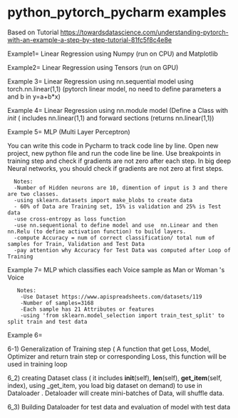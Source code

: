 # python_pytorch_pycharm examples
Based on Tutorial https://towardsdatascience.com/understanding-pytorch-with-an-example-a-step-by-step-tutorial-81fc5f8c4e8e


Example1= Linear Regression using Numpy (run on CPU) and Matplotlib

Example2= Linear Regression using Tensors (run on GPU)

Example 3= Linear Regression using nn.sequential model using torch.nn.linear(1,1) (pytorch linear model, no need to define parameters a and b in y=a+b*x)

Example 4= Linear Regression using nn.module model (Define a Class with _init_ ( includes nn.linear(1,1) and forward sections (returns nn.linear(1,1))

Example 5= MLP (Multi Layer Perceptron)

 You can write this code in Pycharm to track code line by line. Open new project, new python file and run the code line be line. Use breakpoints in training step and check if gradients are not zero after each step. In big deep Neural networks, you should check if gradients are not zero at first steps.

      Notes: 
      -Number of Hidden neurons are 10, dimention of input is 3 and there are two classes.
      -using sklearn.datasets import make_blobs to create data
      - 60% of Data are Training set, 15% is validation and 25% is Test data
      -use cross-entropy as loss function 
      -use nn.sequentional to define model and use  nn.Linear and then nn.Relu (to define activation function) to build layers.
      -compute Accuracy = num of correct classification/ total num of samples for Train, Validation and Test Data
      -pay attention why Accuracy for Test Data was computed after Loop of Training
      
      
      
     
      
Example 7= MLP which classifies each Voice sample as Man or Woman 's Voice

       Notes: 
        -Use Dataset https://www.apispreadsheets.com/datasets/119
        -Number of samples=3168
        -Each sample has 21 Attributes or features
        -using 'from sklearn.model_selection import train_test_split' to split train and test data


Example 6= 

   6-1) Generalization of Training step ( A function that get Loss, Model, Optimizer and return train step or corresponding Loss, this function will be used in training loop
   
   6_2) creating Dataset class ( it includes __init__(self), __len__(self), __get_item__(self, index), using _get_item, you load big dataset on demand) to use in Dataloader . Detaloader will create mini-batches of Data, will shuffle data. 

   6_3) Building Dataloader for test data and evaluation of model with test data


    

